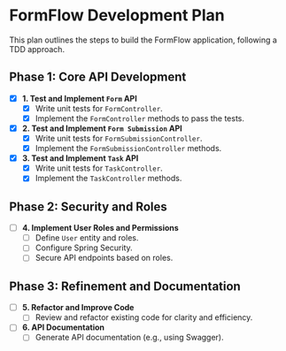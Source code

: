 # FormFlow Development Plan

This plan outlines the steps to build the FormFlow application, following a TDD approach.

## Phase 1: Core API Development

- [x] **1. Test and Implement `Form` API**
    - [x] Write unit tests for `FormController`.
    - [x] Implement the `FormController` methods to pass the tests.
- [x] **2. Test and Implement `Form Submission` API**
    - [x] Write unit tests for `FormSubmissionController`.
    - [x] Implement the `FormSubmissionController` methods.
- [x] **3. Test and Implement `Task` API**
    - [x] Write unit tests for `TaskController`.
    - [x] Implement the `TaskController` methods.

## Phase 2: Security and Roles

- [ ] **4. Implement User Roles and Permissions**
    - [ ] Define `User` entity and roles.
    - [ ] Configure Spring Security.
    - [ ] Secure API endpoints based on roles.

## Phase 3: Refinement and Documentation

- [ ] **5. Refactor and Improve Code**
    - [ ] Review and refactor existing code for clarity and efficiency.
- [ ] **6. API Documentation**
    - [ ] Generate API documentation (e.g., using Swagger).
